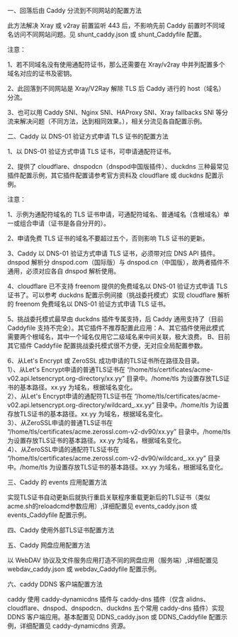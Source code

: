 一、回落后由 Caddy 分流到不同网站的配置方法

此方法解决 Xray 或 v2ray 前置监听 443 后，不影响先前 Caddy 前置时不同域名访问不同网站问题。见 shunt_caddy.json 或 shunt_Caddyfile 配置。

注意：

1、若不同域名没有使用通配符证书，那么还需要在 Xray/v2ray 中并列配置多个域名对应的证书及密钥。

2、此回落到不同网站是 Xray/V2Ray 解除 TLS 后 Caddy 进行的 host（域名）分流。

3、也可以用 Caddy SNI、Nginx SNI、HAProxy SNI、Xray fallbacks SNI 等分流来解决问题（不同方法，达到相同效果。），相关分流见各自配置示例。

二、Caddy 以 DNS-01 验证方式申请 TLS 证书的配置方法

1、以 DNS-01 验证方式申请 TLS 证书，可申请通配符证书。

2、提供了 cloudflare、dnspodcn（dnspod中国版插件）、duckdns 三种最常见插件配置示例，其它插件配置请参考官方资料及 cloudflare 或 duckdns 配置示例。

注意：

1、示例为通配符域名的 TLS 证书申请，可通配符域名、普通域名（含根域名）单一或组合申请（证书是各自分开的）。

2、申请免费 TLS 证书的域名不要超过五个，否则影响 TLS 证书的更新。

3、Caddy 以 DNS-01 验证方式申请 TLS 证书，必须带对应 DNS API 插件。dnspod 解析分 dnspod.com（国际版）与 dnspod.cn（中国版），故两者插件不通用，必须对应各自 dnspod 解析使用。

4、cloudflare 已不支持 freenom 提供的免费域名以 DNS-01 验证方式申请 TLS 证书了。可以参考 duckdns 配置示例间接（挑战委托模式）实现 cloudflare 解析的 freenom 免费域名以 DNS-01 验证方式申请 TLS 证书。

5、挑战委托模式最早由 duckdns 插件专属支持，后 Caddy 通用支持了（目前 Caddyfile 支持不完全）。其它插件不推荐配置此应用：A、其它插件使用此模式需要两个根域名，其中一个域名仅用它二级域名来中间关联，极大浪费。 B、目前其它插件 Caddyfile 配置挑战委托模式很不方便，无对应全局配置参数。

6、从Let's Encrypt 或 ZeroSSL 成功申请的TLS证书所在路径及目录。  
1）、从Let's Encrypt申请的普通TLS证书在 “/home/tls/certificates/acme-v02.api.letsencrypt.org-directory/xx.yy” 目录中。/home/tls 为设置存放TLS证书的基本路径。xx.yy 为域名，根据域名变化。  
2）、从Let's Encrypt申请的通配符TLS证书在 “/home/tls/certificates/acme-v02.api.letsencrypt.org-directory/wildcard_.xx.yy” 目录中。/home/tls 为设置存放TLS证书的基本路径。xx.yy 为域名，根据域名变化。  
3）、从ZeroSSL申请的普通TLS证书在 “/home/tls/certificates/acme.zerossl.com-v2-dv90/xx.yy” 目录中。/home/tls 为设置存放TLS证书的基本路径。xx.yy 为域名，根据域名变化。  
4）、从ZeroSSL申请的通配符TLS证书在 “/home/tls/certificates/acme.zerossl.com-v2-dv90/wildcard_.xx.yy” 目录中。/home/tls 为设置存放TLS证书的基本路径。xx.yy 为域名，根据域名变化。

三、Caddy 的 events 应用配置方法

实现TLS证书自动更新后就执行重启关联程序重载更新后的TLS证书（类似acme.sh的reloadcmd参数应用）,详细配置见 events_caddy.json 或 events_Caddyfile 配置示例。

四、Caddy 使用外部TLS证书配置方法


五、Caddy 网盘应用配置方法

以 WebDAV 协议及文件服务应用打造不同的网盘应用（服务端）,详细配置见 webdav_caddy.json 或 webdav_Caddyfile 配置示例。

六、caddy DDNS 客户端配置方法

caddy 使用 caddy-dynamicdns 插件与 caddy-dns 插件（仅含 alidns、cloudflare、dnspod、dnspodcn、duckdns 五个常用 caddy-dns 插件）实现 DDNS 客户端应用。基本配置见 DDNS_caddy.json 或 DDNS_Caddyfile 配置示例，详细配置见 caddy-dynamicdns 资源。
